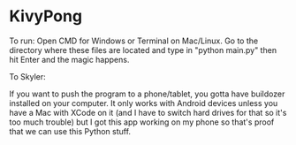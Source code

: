 # KivyPong

To run: Open CMD for Windows or Terminal on Mac/Linux. Go to the directory where these files are located and type in "python main.py" then hit Enter and the magic happens.

To Skyler:

If you want to push the program to a phone/tablet, you gotta have buildozer installed on your computer. It only works with Android devices unless you have a Mac with XCode on it (and I have to switch hard drives for that so it's too much trouble) but I got this app working on my phone so that's proof that we can use this Python stuff.
